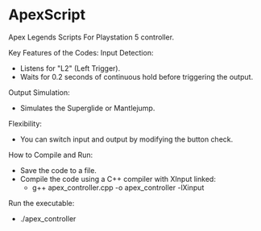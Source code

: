# ApexScript

Apex Legends Scripts For Playstation 5 controller.

Key Features of the Codes:
Input Detection:
- Listens for "L2" (Left Trigger).
- Waits for 0.2 seconds of continuous hold before triggering the output.

Output Simulation:
- Simulates the Superglide or Mantlejump.

Flexibility:
- You can switch input and output by modifying the button check.

How to Compile and Run:
- Save the code to a file.
- Compile the code using a C++ compiler with XInput linked:
  - g++ apex_controller.cpp -o apex_controller -lXinput
  
Run the executable:
- ./apex_controller
